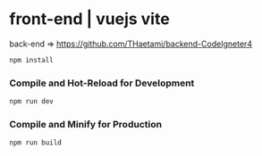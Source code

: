 # front-end | vuejs vite

back-end => https://github.com/THaetami/backend-CodeIgneter4

```sh
npm install
```

### Compile and Hot-Reload for Development

```sh
npm run dev
```

### Compile and Minify for Production

```sh
npm run build
```
